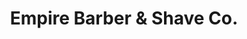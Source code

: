 ---
title: "Empire Barber & Shave Co."
url: /chula-vista/empire-barber-und-shave-co/
shop: Friseur
---